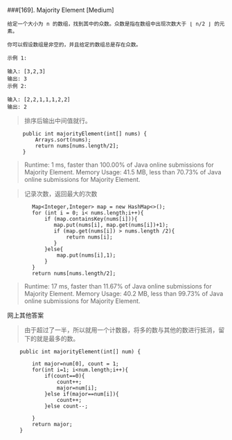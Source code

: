 ###[169]. Majority Element
[Medium]
```
给定一个大小为 n 的数组，找到其中的众数。众数是指在数组中出现次数大于 ⌊ n/2 ⌋ 的元素。

你可以假设数组是非空的，并且给定的数组总是存在众数。

示例 1:

输入: [3,2,3]
输出: 3
示例 2:

输入: [2,2,1,1,1,2,2]
输出: 2
```
> 排序后输出中间值就行。

```
     public int majorityElement(int[] nums) {
         Arrays.sort(nums);
         return nums[nums.length/2];
     }
```

> Runtime: 1 ms, faster than 100.00% of Java online submissions for Majority Element.
> Memory Usage: 41.5 MB, less than 70.73% of Java online submissions for Majority Element.


>记录次数，返回最大的次数
```
        Map<Integer,Integer> map = new HashMap<>();
        for (int i = 0; i< nums.length;i++){
            if (map.containsKey(nums[i])){
               map.put(nums[i], map.get(nums[i])+1);
               if (map.get(nums[i]) > nums.length /2){
                   return nums[i];
               }
            }else{
                map.put(nums[i],1);
            }
        }
        return nums[nums.length/2]; 
``` 
> Runtime: 17 ms, faster than 11.67% of Java online submissions for Majority Element.
> Memory Usage: 40.2 MB, less than 99.73% of Java online submissions for Majority Element.

网上其他答案
>由于超过了一半，所以就用一个计数器，将多的数与其他的数进行抵消，留下的就是最多的数。
```
    public int majorityElement(int[] num) {

        int major=num[0], count = 1;
        for(int i=1; i<num.length;i++){
            if(count==0){
                count++;
                major=num[i];
            }else if(major==num[i]){
                count++;
            }else count--;
            
        }
        return major;
    }
```